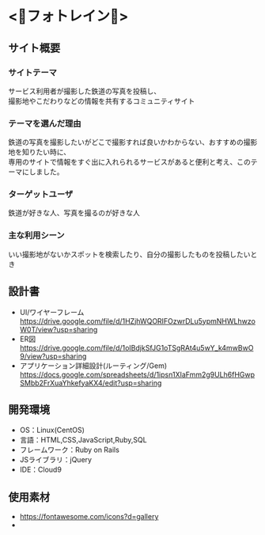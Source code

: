 # <🚆フォトレイン🚆>

## サイト概要
### サイトテーマ
サービス利用者が撮影した鉄道の写真を投稿し、<br>
撮影地やこだわりなどの情報を共有するコミュニティサイト

### テーマを選んだ理由
鉄道の写真を撮影したいがどこで撮影すれば良いかわからない、おすすめの撮影地を知りたい時に、<br>
専用のサイトで情報をすぐ出に入れられるサービスがあると便利と考え、このテーマにしました。

### ターゲットユーザ
鉄道が好きな人、写真を撮るのが好きな人

### 主な利用シーン
いい撮影地がないかスポットを検索したり、自分の撮影したものを投稿したいとき

## 設計書
- UI/ワイヤーフレーム<br>
https://drive.google.com/file/d/1HZjhWQORIFOzwrDLu5ypmNHWLhwzoW0T/view?usp=sharing
- ER図<br>
https://drive.google.com/file/d/1oIBdjkSfJG1oTSgRAt4u5wY_k4mwBwO9/view?usp=sharing
- アプリケーション詳細設計(ルーティング/Gem)<br>
https://docs.google.com/spreadsheets/d/1ipsn1XIaFmm2g9ULh6fHGwpSMbb2FrXuaYhkefyaKX4/edit?usp=sharing

## 開発環境
- OS：Linux(CentOS)
- 言語：HTML,CSS,JavaScript,Ruby,SQL
- フレームワーク：Ruby on Rails
- JSライブラリ：jQuery
- IDE：Cloud9

## 使用素材
- https://fontawesome.com/icons?d=gallery
-